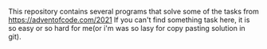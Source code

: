 This repository contains several programs that solve some of the tasks from https://adventofcode.com/2021
If you can't find something task here, it is so easy or so hard for me(or i'm was so lasy for copy pasting solution in git).
